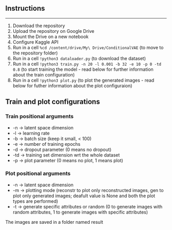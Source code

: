 ## Instructions

-----------------------------------

1. Download the repository
2. Upload the repository on Google Drive
3. Mount the Drive on a new notebook
4. Configure Kaggle API
5. Run in a cell `%cd /content/drive/My\ Drive/ConditionalVAE` (to move to the repository folder)
5. Run in a cell `!python3 dataloader.py` (to download the dataset)
6. Run in a cell `!python3 train.py -n 20 -l 0.001 -b 32 -e 10 -p 0 -td 0.8` (to start training the model - read below for further information about the train configuration)
7. Run in a cell `!python3 plot.py` (to plot the generated images - read below for futher information about the plot configuraion)


## Train and plot configurations

### Train positional arguments
* -n -> latent space dimension
* -l -> learning rate
* -b -> batch size (keep it small, < 100)
* -e -> number of training epochs
* -d -> dropout parameter (0 means no dropout)
* -td -> training set dimension wrt the whole dataset
* -p -> plot parameter (0 means no plot, 1 means plot)

### Plot positional arguments
* -n -> latent space dimension
* -m -> plotting mode (reconstr to plot only reconstructed images, gen to plot only generated images; deafult value is None and both the plot types are performed)
* -t -> generate specific attributes or random (0 to generate images with random attributes, 1 to generate images with specific attributes)

The images are saved in a folder named result



